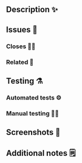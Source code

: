 ## Description :sparkles:

## Issues :bug:

### Closes :no_good_woman:

### Related :handshake:

## Testing :alembic:

### Automated tests :gear:️

### Manual testing :construction_worker_man:

## Screenshots :camera_flash:

## Additional notes :spiral_notepad:

